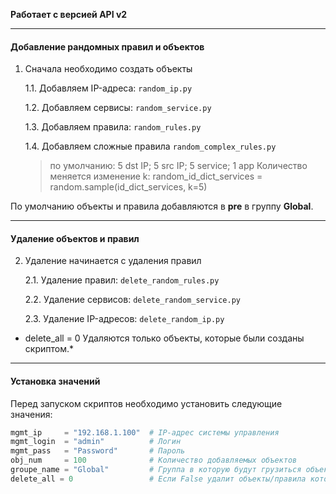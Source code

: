 **Работает с версией API v2**

---

#### Добавление рандомных правил и объектов

1. Сначала необходимо создать объекты

    1.1. Добавляем IP-адреса: `random_ip.py`
    
    1.2. Добавляем сервисы: `random_service.py`
    
    1.3. Добавляем правила: `random_rules.py`

    1.4. Добавляем сложные правила `random_complex_rules.py`
    > по умолчанию: 5 dst IP;   5 src IP;    5 service;    1 app
    Количество меняется изменение k:
    random_id_dict_services = random.sample(id_dict_services, k=5)


По умолчанию объекты и правила добавляются в **pre** в группу **Global**.

---

#### Удаление объектов и правил

2. Удаление начинается с удаления правил

    2.1. Удаление правил: `delete_random_rules.py`
    
    2.2. Удаление сервисов: `delete_random_service.py`
    
    2.3. Удаление IP-адресов: `delete_random_ip.py`

* delete_all = 0   Удаляются только объекты, которые были созданы скриптом.*

---

#### Установка значений

Перед запуском скриптов необходимо установить следующие значения:

```python
mgmt_ip     = "192.168.1.100"  # IP-адрес системы управления
mgmt_login  = "admin"          # Логин
mgmt_pass   = "Password"       # Пароль
obj_num     = 100              # Количество добавляемых объектов
groupe_name = "Global"         # Группа в которую будут грузиться объекты и правила. Надо учитывать что правила должны грузиться в группу где созданы объекты
delete_all = 0                 # Если False удалит объекты/правила которые создал скрипт.  Если True удалит всe IP адресса типа IPV4_ADDRESS, все сервисы, и все политики безопасности.
```
